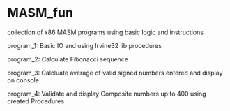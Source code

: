# MASM_fun
collection of x86 MASM programs using basic logic and instructions

program_1:  Basic IO and using Irvine32 lib procedures

program_2:  Calculate Fibonacci sequence

program_3:  Calcluate average of valid signed numbers entered and display on console

program_4:  Validate and display Composite numbers up to 400 using created Procedures
